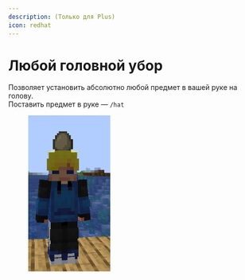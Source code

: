 ```yaml
---
description: (Только для Plus)
icon: redhat
---
```


# Любой головной убор

Позволяет установить абсолютно любой предмет в вашей руке на голову. \
Поставить предмет в руке — `/hat`

<div align="left"><figure><img src="../../.gitbook/assets/image.png" alt="" width="165"><figcaption></figcaption></figure></div>
